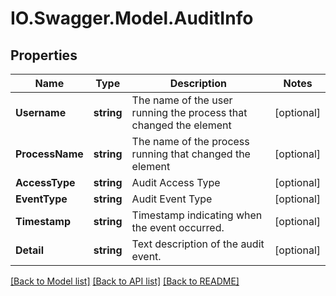 # IO.Swagger.Model.AuditInfo
## Properties

Name | Type | Description | Notes
------------ | ------------- | ------------- | -------------
**Username** | **string** | The name of the user running the process that changed the element | [optional] 
**ProcessName** | **string** | The name of the process running that changed the element | [optional] 
**AccessType** | **string** | Audit Access Type | [optional] 
**EventType** | **string** | Audit Event Type | [optional] 
**Timestamp** | **string** | Timestamp indicating when the event occurred. | [optional] 
**Detail** | **string** | Text description of the audit event. | [optional] 

[[Back to Model list]](../README.md#documentation-for-models) [[Back to API list]](../README.md#documentation-for-api-endpoints) [[Back to README]](../README.md)

